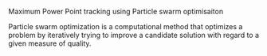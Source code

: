 Maximum Power Point tracking using Particle swarm optimisaiton

Particle swarm optimization is a computational method that optimizes a problem by iteratively trying to improve a candidate solution with regard to a given measure of quality.
